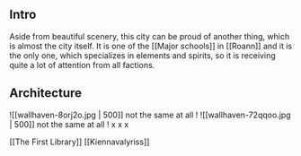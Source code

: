 ## Intro
Aside from beautiful scenery, this city can be proud of another thing, which is almost the city itself. It is one of the [[Major schools]] in [[Roann]] and it is the only one, which specializes in elements and spirits, so it is receiving quite a lot of attention from all factions. 
## Architecture
![[wallhaven-8orj2o.jpg | 500]] not the same at all !
![[wallhaven-72qqoo.jpg | 500]] not the same at all !
x
x
x

[[The First Library]]
[[Kiennavalyriss]]